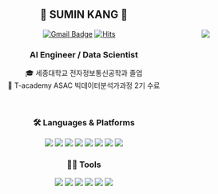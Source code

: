 <div align="center">

  
  
## 👋 SUMIN KANG 👋

  <img align="right" src="http://mazassumnida.wtf/api/v2/generate_badge?boj=dustmqwnd2ya"/>
  
[![Gmail Badge](https://img.shields.io/badge/Gmail-d14836?style=flat-square&logo=Gmail&logoColor=white&link=mailto:kangsumin2ya@gmail.com)](kangsumin2ya@gmail.com)
[![Hits](https://hits.seeyoufarm.com/api/count/incr/badge.svg?url=https%3A%2F%2Fgithub.com%2Fkangsumin2ya&count_bg=%23C83D4D&title_bg=%23555555&icon=&icon_color=%23E7E7E7&title=View&edge_flat=true)](https://hits.seeyoufarm.com) 


### AI Engineer / Data Scientist

🎓 세종대학교 전자정보통신공학과 졸업  
🔎 T-academy ASAC 빅데이터분석가과정 2기 수료

  <br>
 
</div>


<div align="center">

  
### **🛠️ Languages & Platforms**

<img src="https://img.shields.io/badge/Python-3766AB?style=flat-square&logo=Python&logoColor=white"/> <img src="https://img.shields.io/badge/MySQL-4479A1?style=flat-square&logo=MySQL&logoColor=white"/> <img src="https://img.shields.io/badge/PostgreSQL-4169E1?style=flat-square&logo=PostgreSQL&logoColor=white"/> <img src="https://img.shields.io/badge/Google Cloud-4285F4?style=flat-square&logo=Google Cloud&logoColor=white"/> <img src="https://img.shields.io/badge/Ubuntu-E95420?style=flat-square&logo=Ubuntu&logoColor=white"/> <img src="https://img.shields.io/badge/Docker-2496ED?style=flat-square&logo=Docker&logoColor=white"/> <img src="https://img.shields.io/badge/Prefect-070E10?style=flat-square&logo=Prefect&logoColor=white"/> <img src="https://img.shields.io/badge/Streamlit-FF4B4B?style=flat-square&logo=Streamlit&logoColor=white"/> 


### **💪🏼 Tools**

 <img src="https://img.shields.io/badge/Visual Studio Code-007ACC?style=flat-square&logo=Visual Studio Code&logoColor=white"/> <img src="https://img.shields.io/badge/Git-F05032?style=flat-square&logo=Git&logoColor=white"/> <img src="https://img.shields.io/badge/GitHub-181717?style=flat-square&logo=GitHub&logoColor=white"/> <img src="https://img.shields.io/badge/Slack-4A154B?style=flat-square&logo=Slack&logoColor=white"/> <img src="https://img.shields.io/badge/Discord-5865F2?style=flat-square&logo=Discord&logoColor=white"/> <img src="https://img.shields.io/badge/Notion-000000?style=flat-square&logo=Notion&logoColor=white"/>


<!--

![Sumin's GitHub stats](https://github-readme-stats.vercel.app/api?username=kangsumin2ya&theme=vue-dark&show_icons=true)


**kangsumin2ya/kangsumin2ya** is a ✨ _special_ ✨ repository because its `README.md` (this file) appears on your GitHub profile.

Here are some ideas to get you started:

- 🔭 I’m currently working on ...
- 🌱 I’m currently learning ...
- 👯 I’m looking to collaborate on ...
- 🤔 I’m looking for help with ...
- 💬 Ask me about ...
- 📫 How to reach me: ...
- 😄 Pronouns: ...
- ⚡ Fun fact: ...
-->
